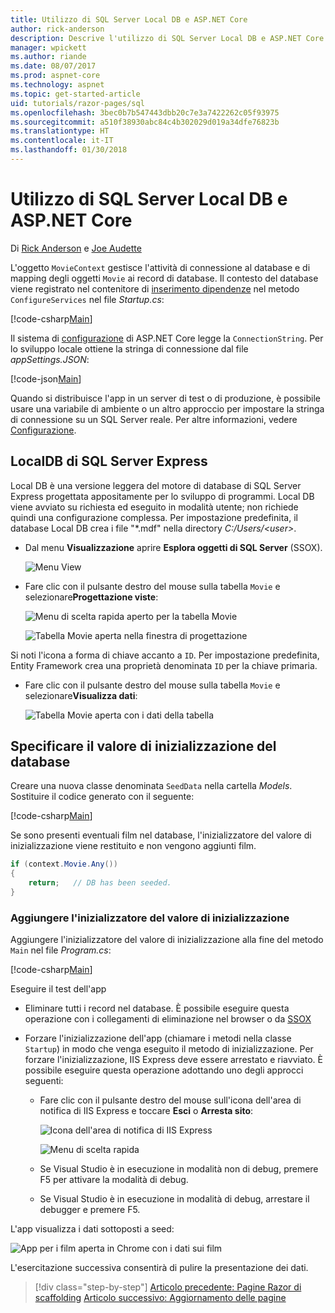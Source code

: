 ```yaml
---
title: Utilizzo di SQL Server Local DB e ASP.NET Core
author: rick-anderson
description: Descrive l'utilizzo di SQL Server Local DB e ASP.NET Core.
manager: wpickett
ms.author: riande
ms.date: 08/07/2017
ms.prod: aspnet-core
ms.technology: aspnet
ms.topic: get-started-article
uid: tutorials/razor-pages/sql
ms.openlocfilehash: 3bec0b7b547443dbb20c7e3a7422262c05f93975
ms.sourcegitcommit: a510f38930abc84c4b302029d019a34dfe76823b
ms.translationtype: HT
ms.contentlocale: it-IT
ms.lasthandoff: 01/30/2018
---
```

# <a name="working-with-sql-server-localdb-and-aspnet-core"></a>Utilizzo di SQL Server Local DB e ASP.NET Core

Di [Rick Anderson](https://twitter.com/RickAndMSFT) e [Joe Audette](https://twitter.com/joeaudette) 

L'oggetto `MovieContext` gestisce l'attività di connessione al database e di mapping degli oggetti `Movie` ai record di database. Il contesto del database viene registrato nel contenitore di [inserimento dipendenze](xref:fundamentals/dependency-injection) nel metodo `ConfigureServices` nel file *Startup.cs*:

[!code-csharp[Main](razor-pages-start/sample/RazorPagesMovie/Startup.cs?name=snippet_ConfigureServices&highlight=7-8)]

Il sistema di [configurazione](xref:fundamentals/configuration/index) di ASP.NET Core legge la `ConnectionString`. Per lo sviluppo locale ottiene la stringa di connessione dal file *appSettings.JSON*:

[!code-json[Main](razor-pages-start/sample/RazorPagesMovie/appsettings.json?highlight=2&range=8-10)]

Quando si distribuisce l'app in un server di test o di produzione, è possibile usare una variabile di ambiente o un altro approccio per impostare la stringa di connessione su un SQL Server reale. Per altre informazioni, vedere [Configurazione](xref:fundamentals/configuration/index).

## <a name="sql-server-express-localdb"></a>LocalDB di SQL Server Express

Local DB è una versione leggera del motore di database di SQL Server Express progettata appositamente per lo sviluppo di programmi. Local DB viene avviato su richiesta ed eseguito in modalità utente; non richiede quindi una configurazione complessa. Per impostazione predefinita, il database Local DB crea i file "\*.mdf" nella directory *C:/Users/\<user\>*.

<a name="ssox"></a>
* Dal menu **Visualizzazione** aprire **Esplora oggetti di SQL Server** (SSOX).

  ![Menu View](sql/_static/ssox.png)

* Fare clic con il pulsante destro del mouse sulla tabella `Movie` e selezionare**Progettazione viste**:

  ![Menu di scelta rapida aperto per la tabella Movie](sql/_static/design.png)

  ![Tabella Movie aperta nella finestra di progettazione](sql/_static/dv.png)

Si noti l'icona a forma di chiave accanto a `ID`. Per impostazione predefinita, Entity Framework crea una proprietà denominata `ID` per la chiave primaria.

* Fare clic con il pulsante destro del mouse sulla tabella `Movie` e selezionare**Visualizza dati**:

  ![Tabella Movie aperta con i dati della tabella](sql/_static/vd22.png)

## <a name="seed-the-database"></a>Specificare il valore di inizializzazione del database

Creare una nuova classe denominata `SeedData` nella cartella *Models*. Sostituire il codice generato con il seguente:

[!code-csharp[Main](razor-pages-start/sample/RazorPagesMovie/Models/SeedData.cs?name=snippet_1)]

Se sono presenti eventuali film nel database, l'inizializzatore del valore di inizializzazione viene restituito e non vengono aggiunti film.

```csharp
if (context.Movie.Any())
{
    return;   // DB has been seeded.
}
```
<a name="si"></a>
### <a name="add-the-seed-initializer"></a>Aggiungere l'inizializzatore del valore di inizializzazione

Aggiungere l'inizializzatore del valore di inizializzazione alla fine del metodo `Main` nel file *Program.cs*:

[!code-csharp[Main](razor-pages-start/sample/RazorPagesMovie/Program.cs)]

Eseguire il test dell'app

* Eliminare tutti i record nel database. È possibile eseguire questa operazione con i collegamenti di eliminazione nel browser o da [SSOX](xref:tutorials/razor-pages/new-field#ssox)
* Forzare l'inizializzazione dell'app (chiamare i metodi nella classe `Startup`) in modo che venga eseguito il metodo di inizializzazione. Per forzare l'inizializzazione, IIS Express deve essere arrestato e riavviato. È possibile eseguire questa operazione adottando uno degli approcci seguenti:

  * Fare clic con il pulsante destro del mouse sull'icona dell'area di notifica di IIS Express e toccare **Esci** o **Arresta sito**:

    ![Icona dell'area di notifica di IIS Express](../first-mvc-app/working-with-sql/_static/iisExIcon.png)

    ![Menu di scelta rapida](sql/_static/stopIIS.png)

   * Se Visual Studio è in esecuzione in modalità non di debug, premere F5 per attivare la modalità di debug.
   * Se Visual Studio è in esecuzione in modalità di debug, arrestare il debugger e premere F5.
   
L'app visualizza i dati sottoposti a seed:

![App per i film aperta in Chrome con i dati sui film](sql/_static/m55.png)

L'esercitazione successiva consentirà di pulire la presentazione dei dati.

>[!div class="step-by-step"]
[Articolo precedente: Pagine Razor di scaffolding](xref:tutorials/razor-pages/page)
[Articolo successivo: Aggiornamento delle pagine](xref:tutorials/razor-pages/da1)
